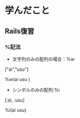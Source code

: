 # 学んだこと
## Rails復習
### %記法
- 文字列のみの配列の場合：%w

["ai","usu"]

%w(ai usu )


- シンボルのみの配列:%i

[:ai, :usu]

%i(ai usu)
